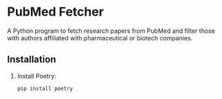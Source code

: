 # PubMed Fetcher

A Python program to fetch research papers from PubMed and filter those with authors affiliated with pharmaceutical or biotech companies.

## Installation

1. Install Poetry:
   ```bash
   pip install poetry